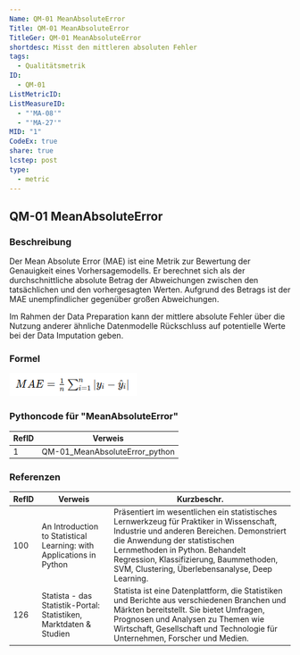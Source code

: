 ```yaml
---
Name: QM-01 MeanAbsoluteError
Title: QM-01 MeanAbsoluteError
TitleGer: QM-01 MeanAbsoluteError
shortdesc: Misst den mittleren absoluten Fehler
tags:
  - Qualitätsmetrik
ID:
  - QM-01
ListMetricID: 
ListMeasureID:
  - "'MA-08'"
  - "'MA-27'"
MID: "1"
CodeEx: true
share: true
lcstep: post
type:
  - metric
---
```

## QM-01 MeanAbsoluteError

### Beschreibung

Der Mean Absolute Error (MAE) ist eine Metrik zur Bewertung der Genauigkeit eines Vorhersagemodells. Er berechnet sich als der durchschnittliche absolute Betrag der Abweichungen zwischen den tatsächlichen und den vorhergesagten Werten. Aufgrund des Betrags ist der MAE unempfindlicher gegenüber großen Abweichungen.

Im Rahmen der Data Preparation kann der mittlere absolute Fehler über die Nutzung anderer ähnliche Datenmodelle Rückschluss auf potentielle Werte bei der Data Imputation geben. 

### Formel

![Formel für den mittleren absoluten Fehler](../../../9999_Images/MeanAbsoluteError.png)


### Pythoncode für "MeanAbsoluteError"
| RefID | Verweis                        |
| ----- | ------------------------------ |
| 1     | QM-01_MeanAbsoluteError_python |




### Referenzen
| RefID | Verweis                                                              | Kurzbeschr.                                                                                                                                                                                                                                                                                             |
| ----- | -------------------------------------------------------------------- | ------------------------------------------------------------------------------------------------------------------------------------------------------------------------------------------------------------------------------------------------------------------------------------------------------- |
| 100   | An Introduction to Statistical Learning: with Applications in Python | Präsentiert im wesentlichen ein statistisches Lernwerkzeug für Praktiker in Wissenschaft, Industrie und anderen Bereichen. Demonstriert die Anwendung der statistischen Lernmethoden in Python. Behandelt Regression, Klassifizierung, Baummethoden, SVM, Clustering, Überlebensanalyse, Deep Learning. |
| 126   | Statista - das Statistik-Portal: Statistiken, Marktdaten & Studien   | Statista ist eine Datenplattform, die Statistiken und Berichte aus verschiedenen Branchen und Märkten bereitstellt. Sie bietet Umfragen, Prognosen und Analysen zu Themen wie Wirtschaft, Gesellschaft und Technologie für Unternehmen, Forscher und Medien.                                            |



